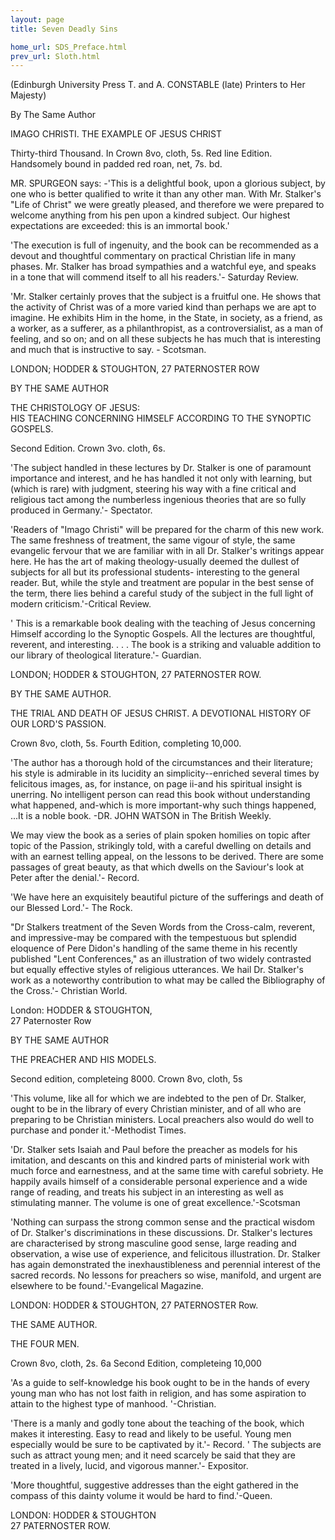 ```yaml
---
layout: page
title: Seven Deadly Sins

home_url: SDS_Preface.html
prev_url: Sloth.html
---
```


(Edinburgh University Press T. and A. CONSTABLE (late) Printers to Her Majesty)

By The Same Author

IMAGO CHRISTI. THE EXAMPLE OF JESUS CHRIST

Thirty-third Thousand. In Crown 8vo, cloth, 5s. Red line Edition.  Handsomely
bound in padded red roan, net, 7s. bd.

MR. SPURGEON says: -'This is a delightful book, upon a glorious subject, by one
who is better qualified to write it than any other man. With Mr. Stalker's
"Life of Christ" we were greatly pleased, and therefore we were prepared to
welcome anything from his pen upon a kindred subject. Our highest expectations
are exceeded: this is an immortal book.'

'The execution is full of ingenuity, and the book can be recommended as a
devout and thoughtful commentary on practical Christian life in many phases.
Mr. Stalker has broad sympathies and a watchful eye, and speaks in a tone that
will commend itself to all his readers.'- Saturday Review.

'Mr.  Stalker certainly proves that the subject is a fruitful one. He shows
that the activity of Christ was of a more varied kind than perhaps we are apt
to imagine.  He exhibits Him in the home, in the State, in society, as a
friend, as a worker, as a sufferer, as a philanthropist, as a controversialist,
as a man of feeling, and so on; and on all these subjects he has much that is
interesting and much that is instructive to say. - Scotsman.

LONDON; HODDER &amp; STOUGHTON, 27 PATERNOSTER ROW

BY THE SAME AUTHOR

THE CHRISTOLOGY OF JESUS:  
HIS TEACHING CONCERNING HIMSELF ACCORDING TO THE SYNOPTIC GOSPELS.

Second Edition. Crown 3vo. cloth, 6s.

'The subject handled in these lectures by Dr. Stalker is one of 
paramount importance and interest, and he has handled it not only with learning, 
but (which is rare) with judgment, steering his way with a fine critical and 
religious tact among the numberless ingenious theories that are so fully 
produced in Germany.'- Spectator.

'Readers of "Imago Christi" will be prepared 
for the charm of this new work. The same freshness of treatment, the same vigour 
of style, the same evangelic fervour that we are familiar with in all Dr. 
Stalker's writings appear here. He has the art of making theology-usually deemed 
the dullest of subjects for all but its professional students- interesting to 
the general reader. But, while the style and treatment are popular in the best 
sense of the term, there lies behind a careful study of the subject in the full 
light of modern criticism.'-Critical Review.

' This is a remarkable book dealing 
with the teaching of Jesus concerning Himself according lo the Synoptic Gospels. 
All the lectures are thoughtful, reverent, and interesting. . . . The book is a 
striking and valuable addition to our library of theological literature.'- 
Guardian.

LONDON; HODDER &amp; STOUGHTON, 27 PATERNOSTER ROW.

BY THE SAME AUTHOR.

THE TRIAL AND DEATH OF JESUS CHRIST.
A DEVOTIONAL HISTORY OF OUR LORD'S PASSION.

Crown 8vo, cloth, 5s. Fourth Edition, completing 10,000.

'The author has a thorough hold of the circumstances and their literature; his
style is admirable in its lucidity an simplicity--enriched several times by
felicitous images, as, for instance, on page ii-and his spiritual insight is
unerring. No intelligent person can read this book without understanding what
happened, and-which is more important-why such things happened, ...It is a
noble book.  -DR. JOHN WATSON in The British Weekly.

We may view the book as a series of plain spoken homilies on topic after topic
of the Passion, strikingly told, with a careful dwelling on details and with an
earnest telling appeal, on the lessons to be derived. There are some passages
of great beauty, as that which dwells on the Saviour's look at Peter after the
denial.'- Record.

'We have here an exquisitely beautiful picture of the sufferings and death of
our Blessed Lord.'- The Rock.

"Dr Stalkers treatment of the Seven Words from the Cross-calm, reverent, and
impressive-may be compared with the tempestuous but splendid eloquence of Pere
Didon's handling of the same theme in his recently published "Lent
Conferences," as an illustration of two widely contrasted but equally effective
styles of religious utterances. We hail Dr. Stalker's work as a noteworthy
contribution to what may be called the Bibliography of the Cross.'- Christian
World.

London: HODDER & STOUGHTON,  
27 Paternoster Row

BY THE SAME AUTHOR

THE PREACHER AND HIS MODELS.

Second edition, completeing 8000. Crown 8vo, cloth, 5s

'This volume, like all for which we are indebted to the pen of Dr.  Stalker,
ought to be in the library of every Christian minister, and of all who are
preparing to be Christian ministers. Local preachers also would do well to
purchase and ponder it.'-Methodist Times.

'Dr. Stalker sets Isaiah and Paul before the preacher as models for his
imitation, and descants on this and kindred parts of ministerial work with much
force and earnestness, and at the same time with careful sobriety. He happily
avails himself of a considerable personal experience and a wide range of
reading, and treats his subject in an interesting as well as stimulating
manner. The volume is one of great excellence.'-Scotsman

'Nothing can surpass the strong common sense and the practical wisdom of Dr.
Stalker's discriminations in these discussions. Dr.  Stalker's lectures are
characterised by strong masculine good sense, large reading and observation, a
wise use of experience, and felicitous illustration.  Dr. Stalker has again
demonstrated the inexhaustibleness and perennial interest of the sacred
records. No lessons for preachers so wise, manifold, and urgent are elsewhere
to be found.'-Evangelical Magazine.

LONDON: HODDER &amp; STOUGHTON, 27 PATERNOSTER Row.

THE SAME AUTHOR.

THE FOUR MEN.

Crown 8vo, cloth, 2s. 6a Second Edition, completeing 10,000

'As a guide to self-knowledge his book ought to be in the hands of 
every young man who has not lost faith in religion, and has some aspiration to 
attain to the highest type of manhood. '-Christian.


'There is a manly and godly tone about the teaching of the book, which makes it
interesting. Easy to read and likely to be useful. Young men especially would
be sure to be captivated by it.'- Record. ' The subjects are such as attract
young men; and it need scarcely be said that they are treated in a lively,
lucid, and vigorous manner.'- Expositor.


'More thoughtful, suggestive addresses than the eight gathered in the compass
of this dainty volume it would be hard to find.'-Queen.

LONDON: HODDER & STOUGHTON  
27 PATERNOSTER ROW.
